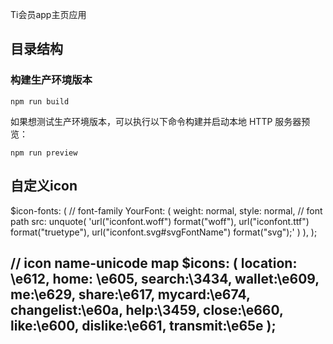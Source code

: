 
Ti会员app主页应用
## 目录结构


### 构建生产环境版本

```
npm run build
```

如果想测试生产环境版本，可以执行以下命令构建并启动本地 HTTP 服务器预览：

```
npm run preview
```

自定义icon
----------------------------
$icon-fonts: (
 // font-family
 YourFont: (
   weight: normal,
   style: normal,
   // font path
   src: unquote(
       'url("iconfont.woff") format("woff"),
       url("iconfont.ttf") format("truetype"),
       url("iconfont.svg#svgFontName") format("svg");'
   )
 ),
);

// icon name-unicode map
$icons: (
 location: \e612,
 home: \e605,
 search:\3434,
 wallet:\e609,
 me:\e629,
 share:\e617,
 mycard:\e674,
 changelist:\e60a,
 help:\3459,
 close:\e660,
 like:\e600,
 dislike:\e661,
 transmit:\e65e
);
------------------------------
